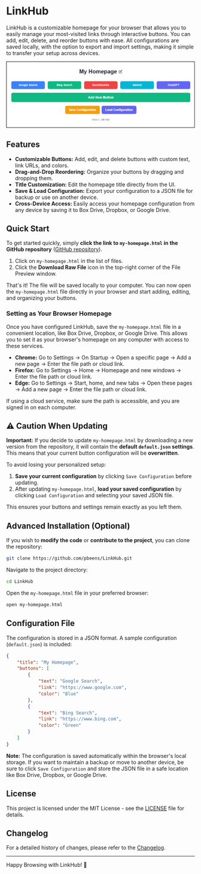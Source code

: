 # LinkHub

LinkHub is a customizable homepage for your browser that allows you to easily manage your most-visited links through interactive buttons. You can add, edit, delete, and reorder buttons with ease. All configurations are saved locally, with the option to export and import settings, making it simple to transfer your setup across devices.

![alt text](images/example-home-page.png)

## Features

* **Customizable Buttons:** Add, edit, and delete buttons with custom text, link URLs, and colors.
* **Drag-and-Drop Reordering:** Organize your buttons by dragging and dropping them.
* **Title Customization:** Edit the homepage title directly from the UI.
* **Save & Load Configuration:** Export your configuration to a JSON file for backup or use on another device.
* **Cross-Device Access:** Easily access your homepage configuration from any device by saving it to Box Drive, Dropbox, or Google Drive.

## Quick Start

To get started quickly, simply **click the link to `my-homepage.html` in the GitHub repository** ([GitHub repository](https://github.com/pbeens/LinkHub)).

1. Click on `my-homepage.html` in the list of files.
2. Click the **Download Raw File** icon in the top-right corner of the File Preview window.

That's it! The file will be saved locally to your computer. You can now open the `my-homepage.html` file directly in your browser and start adding, editing, and organizing your buttons.

### Setting as Your Browser Homepage

Once you have configured LinkHub, save the `my-homepage.html` file in a convenient location, like Box Drive, Dropbox, or Google Drive. This allows you to set it as your browser's homepage on any computer with access to these services.

* **Chrome:** Go to Settings → On Startup → Open a specific page → Add a new page → Enter the file path or cloud link.
* **Firefox:** Go to Settings → Home → Homepage and new windows → Enter the file path or cloud link.
* **Edge:** Go to Settings → Start, home, and new tabs → Open these pages → Add a new page → Enter the file path or cloud link.

If using a cloud service, make sure the path is accessible, and you are signed in on each computer.

## ⚠️ Caution When Updating

**Important:** If you decide to update `my-homepage.html` by downloading a new version from the repository, it will contain the **default `default.json` settings**. This means that your current button configuration will be **overwritten**.

To avoid losing your personalized setup:

1. **Save your current configuration** by clicking `Save Configuration` before updating.
2. After updating `my-homepage.html`, **load your saved configuration** by clicking `Load Configuration` and selecting your saved JSON file.

This ensures your buttons and settings remain exactly as you left them.

## Advanced Installation (Optional)

If you wish to **modify the code** or **contribute to the project**, you can clone the repository:

```bash
git clone https://github.com/pbeens/LinkHub.git
```

Navigate to the project directory:

```bash
cd LinkHub
```

Open the `my-homepage.html` file in your preferred browser:

```bash
open my-homepage.html
```

## Configuration File

The configuration is stored in a JSON format. A sample configuration (`default.json`) is included:

```json
{
    "title": "My Homepage",
    "buttons": [
        {
            "text": "Google Search",
            "link": "https://www.google.com",
            "color": "Blue"
        },
        {
            "text": "Bing Search",
            "link": "https://www.bing.com",
            "color": "Green"
        }
    ]
}
```

**Note:** The configuration is saved automatically within the browser's local storage. If you want to maintain a backup or move to another device, be sure to click `Save Configuration` and store the JSON file in a safe location like Box Drive, Dropbox, or Google Drive.

## License

This project is licensed under the MIT License - see the [LICENSE](LICENSE) file for details.

## Changelog

For a detailed history of changes, please refer to the [Changelog](./CHANGELOG.md).

---

Happy Browsing with LinkHub! 🚀

